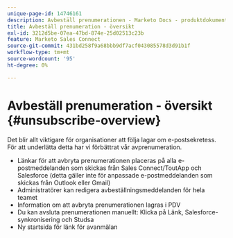 ```yaml
---
unique-page-id: 14746161
description: Avbeställ prenumerationen - Marketo Docs - produktdokumentation
title: Avbeställ prenumeration - översikt
exl-id: 3212d5be-07ea-47bd-874e-25d02513c23b
feature: Marketo Sales Connect
source-git-commit: 431bd258f9a68bbb9df7acf043085578d3d91b1f
workflow-type: tm+mt
source-wordcount: '95'
ht-degree: 0%

---
```


# Avbeställ prenumeration - översikt {#unsubscribe-overview}

Det blir allt viktigare för organisationer att följa lagar om e-postsekretess. För att underlätta detta har vi förbättrat vår avprenumeration.

* Länkar för att avbryta prenumerationen placeras på alla e-postmeddelanden som skickas från Sales Connect/ToutApp och Salesforce (detta gäller inte för anpassade e-postmeddelanden som skickas från Outlook eller Gmail)
* Administratörer kan redigera avbeställningsmeddelanden för hela teamet
* Information om att avbryta prenumerationen lagras i PDV
* Du kan avsluta prenumerationen manuellt: Klicka på Länk, Salesforce-synkronisering och Studsa
* Ny startsida för länk för avanmälan
